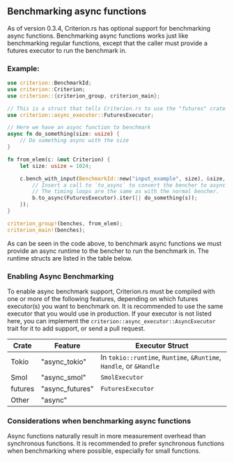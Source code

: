 ## Benchmarking async functions

As of version 0.3.4, Criterion.rs has optional support for benchmarking async functions.
Benchmarking async functions works just like benchmarking regular functions, except that the
caller must provide a futures executor to run the benchmark in.

### Example:

```rust
use criterion::BenchmarkId;
use criterion::Criterion;
use criterion::{criterion_group, criterion_main};

// This is a struct that tells Criterion.rs to use the "futures" crate's current-thread executor
use criterion::async_executor::FuturesExecutor;

// Here we have an async function to benchmark
async fn do_something(size: usize) {
    // Do something async with the size
}

fn from_elem(c: &mut Criterion) {
    let size: usize = 1024;

    c.bench_with_input(BenchmarkId::new("input_example", size), &size, |b, &s| {
        // Insert a call to `to_async` to convert the bencher to async mode.
        // The timing loops are the same as with the normal bencher.
        b.to_async(FuturesExecutor).iter(|| do_something(s));
    });
}

criterion_group!(benches, from_elem);
criterion_main!(benches);
```

As can be seen in the code above, to benchmark async functions we must provide an async runtime to
the bencher to run the benchmark in. The runtime structs are listed in the table below.

### Enabling Async Benchmarking

To enable async benchmark support, Criterion.rs must be compiled with one or more of the following
features, depending on which futures executor(s) you want to benchmark on. It is recommended to use
the same executor that you would use in production. If your executor is not listed here, you can
implement the `criterion::async_executor::AsyncExecutor` trait for it to add support, or send a pull
request.

| Crate     | Feature                       | Executor Struct                                                    |
| --------- | ----------------------------- | ------------------------------------------------------------------ |
| Tokio     | "async_tokio"                 | In `tokio::runtime`, `Runtime`, `&Runtime`, `Handle`, or `&Handle` |
| Smol      | "async_smol"                  | `SmolExecutor`                                                     |
| futures   | "async_futures"               | `FuturesExecutor`                                                  |
| Other     | "async"                       |                                                                    |

### Considerations when benchmarking async functions

Async functions naturally result in more measurement overhead than synchronous functions. It is
recommended to prefer synchronous functions when benchmarking where possible, especially for small
functions.
